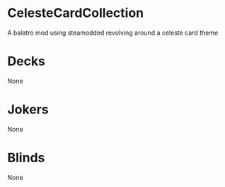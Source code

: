 # CelesteCardCollection
A balatro mod using steamodded revolving around a celeste card theme



# Decks
None
# Jokers
None
# Blinds
None
